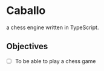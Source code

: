 # Caballo

a chess engine written in TypeScript.

## Objectives

- [ ] To be able to play a chess game
